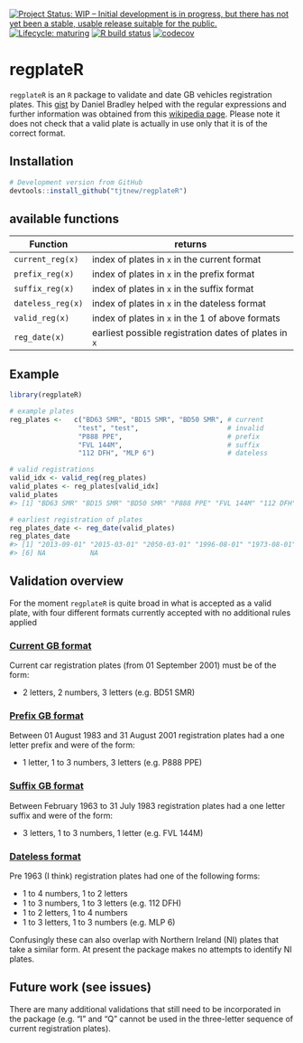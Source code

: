 
<!-- README.md is generated from README.Rmd. Please edit that file -->

<!-- badges: start -->

[![Project Status: WIP – Initial development is in progress, but there
has not yet been a stable, usable release suitable for the
public.](https://www.repostatus.org/badges/latest/wip.svg)](https://www.repostatus.org/#wip)
[![Lifecycle:
maturing](https://img.shields.io/badge/lifecycle-maturing-blue.svg)](https://www.tidyverse.org/lifecycle/#maturing)
[![R build
status](https://github.com/tjtnew/regplateR/workflows/R-CMD-check/badge.svg)](https://github.com/tjtnew/regplateR/actions)
[![codecov](https://codecov.io/gh/tjtnew/regplateR/branch/master/graph/badge.svg)](https://codecov.io/gh/tjtnew/regplateR)
<!-- badges: end -->

# regplateR

`regplateR` is an `R` package to validate and date GB vehicles
registration plates. This
[gist](https://gist.github.com/danielrbradley/7567269) by Daniel Bradley
helped with the regular expressions and further information was obtained
from this [wikipedia
page](https://en.wikipedia.org/wiki/Vehicle_registration_plates_of_the_United_Kingdom).
Please note it does not check that a valid plate is actually in use only
that it is of the correct format.

## Installation

``` r
# Development version from GitHub
devtools::install_github("tjtnew/regplateR")
```

## available functions

| Function          | returns                                               |
| ----------------- | ----------------------------------------------------- |
| `current_reg(x)`  | index of plates in `x` in the current format          |
| `prefix_reg(x)`   | index of plates in `x` in the prefix format           |
| `suffix_reg(x)`   | index of plates in `x` in the suffix format           |
| `dateless_reg(x)` | index of plates in `x` in the dateless format         |
| `valid_reg(x)`    | index of plates in `x` in the 1 of above formats      |
| `reg_date(x)`     | earliest possible registration dates of plates in `x` |

## Example

``` r
library(regplateR)

# example plates
reg_plates <-   c("BD63 SMR", "BD15 SMR", "BD50 SMR", # current
                 "test", "test",                      # invalid
                 "P888 PPE",                          # prefix
                 "FVL 144M",                          # suffix
                 "112 DFH", "MLP 6")                  # dateless

# valid registrations
valid_idx <- valid_reg(reg_plates)
valid_plates <- reg_plates[valid_idx]
valid_plates
#> [1] "BD63 SMR" "BD15 SMR" "BD50 SMR" "P888 PPE" "FVL 144M" "112 DFH"  "MLP 6"

# earliest registration of plates
reg_plates_date <- reg_date(valid_plates)
reg_plates_date
#> [1] "2013-09-01" "2015-03-01" "2050-03-01" "1996-08-01" "1973-08-01"
#> [6] NA           NA
```

## Validation overview

For the moment `regplateR` is quite broad in what is accepted as a valid
plate, with four different formats currently accepted with no additional
rules applied

### [Current GB format](https://en.wikipedia.org/wiki/Vehicle_registration_plates_of_the_United_Kingdom#Current_system)

Current car registration plates (from 01 September 2001) must be of the
form:

  - 2 letters, 2 numbers, 3 letters (e.g. BD51 SMR)

### [Prefix GB format](https://en.wikipedia.org/wiki/Vehicle_registration_plates_of_the_United_Kingdom#1983_to_2001)

Between 01 August 1983 and 31 August 2001 registration plates had a one
letter prefix and were of the form:

  - 1 letter, 1 to 3 numbers, 3 letters (e.g. P888 PPE)

### [Suffix GB format](https://en.wikipedia.org/wiki/Vehicle_registration_plates_of_the_United_Kingdom#1963_to_1982)

Between February 1963 to 31 July 1983 registration plates had a one
letter suffix and were of the form:

  - 3 letters, 1 to 3 numbers, 1 letter (e.g. FVL 144M)

### [Dateless format](https://en.wikipedia.org/wiki/Vehicle_registration_plates_of_the_United_Kingdom#History)

Pre 1963 (I think) registration plates had one of the following forms:

  - 1 to 4 numbers, 1 to 2 letters
  - 1 to 3 numbers, 1 to 3 letters (e.g. 112 DFH)
  - 1 to 2 letters, 1 to 4 numbers
  - 1 to 3 letters, 1 to 3 numbers (e.g. MLP 6)

Confusingly these can also overlap with Northern Ireland (NI) plates
that take a similar form. At present the package makes no attempts to
identify NI plates.

## Future work (see issues)

There are many additional validations that still need to be incorporated
in the package (e.g. “I” and “Q” cannot be used in the three-letter
sequence of current registration plates).
